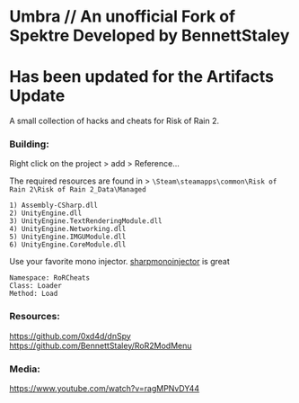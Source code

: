 # Umbra // An unofficial Fork of Spektre Developed by BennettStaley
# Has been updated for the Artifacts Update
A small collection of hacks and cheats for Risk of Rain 2. 

### Building:
Right click on the project > add > Reference... 

The required resources are found in > `\Steam\steamapps\common\Risk of Rain 2\Risk of Rain 2_Data\Managed`
```
1) Assembly-CSharp.dll
2) UnityEngine.dll
3) UnityEngine.TextRenderingModule.dll
4) UnityEngine.Networking.dll
5) UnityEngine.IMGUModule.dll
6) UnityEngine.CoreModule.dll
```

Use your favorite mono injector. [sharpmonoinjector](https://github.com/warbler/SharpMonoInjector) is great
```
Namespace: RoRCheats
Class: Loader
Method: Load
```

### Resources:
https://github.com/0xd4d/dnSpy
https://github.com/BennettStaley/RoR2ModMenu

### Media: 
https://www.youtube.com/watch?v=ragMPNvDY44
